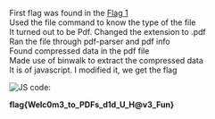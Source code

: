 First flag was found in the [Flag 1](https://github.com/Hemanth-Yarlagadda/CTF-Capture-the-flag-/blob/master/CTF%20files/f1.xxxx)<br />
Used the file command to know the type of the file<br />
It turned out to be Pdf. Changed the extension to .pdf<br />
Ran the file through pdf-parser and pdf info<br />
Found compressed data in the pdf file<br />
Made use of binwalk to extract the compressed data<br />
It is of javascript. I modified it, we get the flag<br />

![JS code:](https://github.com/Hemanth-Yarlagadda/CTF-Capture-the-flag-/blob/master/Procedure/Flag%201/flag1.jpg)<br />

**flag{Welc0m3_to_PDFs_d1d_U_H@v3_Fun}**
